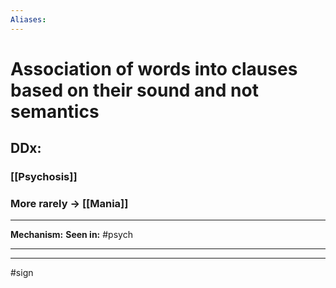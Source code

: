 ```yaml
---
Aliases:
---
```

# Association of words into clauses based on their sound and not semantics
## DDx:
### [[Psychosis]]
### More rarely -> [[Mania]]

---
**Mechanism:**
**Seen in:** #psych 

---


---
#sign 